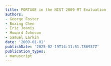 ```yaml
---
title: PORTAGE in the NIST 2009 MT Evaluation
authors:
- George Foster
- Boxing Chen
- Eric Joanis
- Howard Johnson
- Samuel Larkin
date: '2009-01-01'
publishDate: '2025-02-19T14:11:51.786937Z'
publication_types:
- manuscript
---
```

